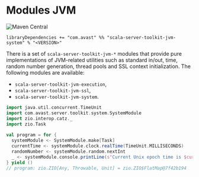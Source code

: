 # Modules JVM

![Maven Central](https://img.shields.io/maven-central/v/com.avast/scala-server-toolkit-jvm-system_2.13)

`libraryDependencies += "com.avast" %% "scala-server-toolkit-jvm-system" % "<VERSION>"`

There is a set of `scala-server-toolkit-jvm-*` modules that provide pure implementations of JVM-related utilities such as standard in/out,
time, random number generation, thread pools and SSL context initialization. The following modules are available:

* `scala-server-toolkit-jvm-execution`,
* `scala-server-toolkit-jvm-ssl`,
* `scala-server-toolkit-jvm-system`.

```scala
import java.util.concurrent.TimeUnit
import com.avast.server.toolkit.system.SystemModule
import zio.interop.catz._
import zio.Task
 
val program = for {
  systemModule <- SystemModule.make[Task]
  currentTime <- systemModule.clock.realTime(TimeUnit.MILLISECONDS)
  randomNumber <- systemModule.random.nextInt
  _ <- systemModule.console.printLine(s"Current Unix epoch time is $currentTime ms. Random number: $randomNumber")
} yield ()
// program: zio.ZIO[Any, Throwable, Unit] = zio.ZIO$FlatMap@7f42b194
```

